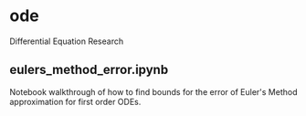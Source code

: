 # ode
Differential Equation Research

## eulers_method_error.ipynb
Notebook walkthrough of how to find bounds for the error of Euler's Method approximation for first order ODEs.
